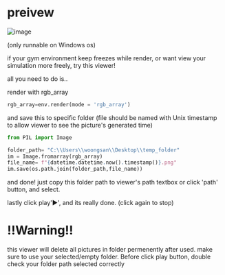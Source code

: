 # preivew
![image](https://github.com/AntiHardbrick/picture_reader-gym-/assets/12881083/f1fa7104-4602-4ebb-bad6-0d160d184419)

(only runnable on Windows os)

if your gym environment keep freezes while render, or want view your simulation more freely, 
try this viewer!

all you need to do is..

render with rgb_array
```python
rgb_array=env.render(mode = 'rgb_array')
```

and save this to specific folder
(file should be named with Unix timestamp to allow viewer to see the picture's generated time)
```python
from PIL import Image

folder_path= "C:\\Users\\woongsan\\Desktop\\temp_folder"
im = Image.fromarray(rgb_array)
file_name= f"{datetime.datetime.now().timestamp()}.png"
im.save(os.path.join(folder_path,file_name))
```

and done! just copy this folder path to viewer's path textbox
or click 'path' button, and select.

lastly click play'▶', and its really done. (click again to stop)

# !!Warning!!
this viewer will delete all pictures in folder permenently after used.
make sure to use your selected/empty folder.
Before click play button, double check your folder path selected correctly
